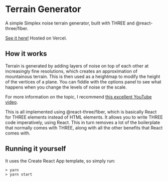 # Terrain Generator

A simple Simplex noise terrain generator, built with THREE and @react-three/fiber.

[See it here!](https://terrain.mozzius.now.sh) Hosted on Vercel.

## How it works

Terrain is generated by adding layers of noise on top of each other at increasingly fine resolutions, which creates an approximation of mountainous terrain. This is then used as a heightmap to modify the height of the vertices of a plane. You can fiddle with the options panel to see what happens when you change the levels of noise or the scale.

For more information on the topic, I recommend [this excellent YouTube video](https://www.youtube.com/watch?v=eaXk97ujbPQ).

This is all implemented using @react-three/fiber, which is basically React for THREE elements instead of HTML elements. It allows you to write THREE code imperatively, using React. This in turn removes a lot of the boilerplate that normally comes with THREE, along with all the other benefits that React comes with.

## Running it yourself

It uses the Create React App template, so simply run:

```
> yarn
> yarn start
```
